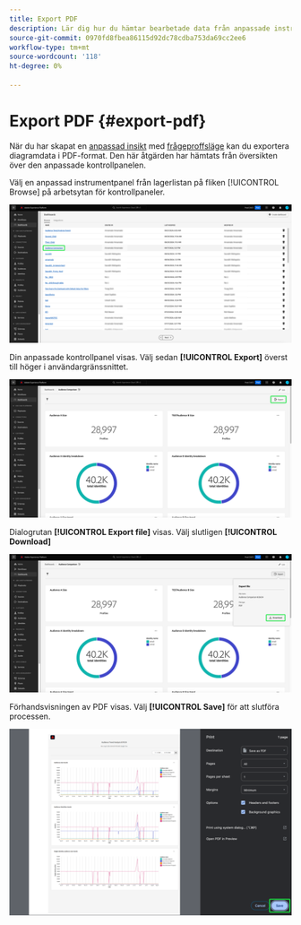 ```yaml
---
title: Export PDF
description: Lär dig hur du hämtar bearbetade data från anpassade instrumentpanelsinsikter i PDF-format.
source-git-commit: 0970fd8fbea86115d92dc78cdba753da69cc2ee6
workflow-type: tm+mt
source-wordcount: '118'
ht-degree: 0%

---
```


# Export PDF {#export-pdf}

När du har skapat en [anpassad insikt](../sql-insights/overview.md) med [frågeproffsläge](./overview.md) kan du exportera diagramdata i PDF-format. Den här åtgärden har hämtats från översikten över den anpassade kontrollpanelen.

Välj en anpassad instrumentpanel från lagerlistan på fliken [!UICONTROL Browse] på arbetsytan för kontrollpaneler.

![Kontrollpanelens lager med en anpassad instrumentpanelspost markerad.](../../images/query-pro-mode/dashbaord-inventory.png)

Din anpassade kontrollpanel visas. Välj sedan **[!UICONTROL Export]** överst till höger i användargränssnittet.

![En anpassad kontrollpanel med Exportera markerad.](../../images/query-pro-mode/export.png)

Dialogrutan **[!UICONTROL Export file]** visas. Välj slutligen **[!UICONTROL Download]**

![Dialogrutan Exportera fil med nedladdning.](../../images/query-pro-mode/export-dialog.png)

Förhandsvisningen av PDF visas. Välj **[!UICONTROL Save]** för att slutföra processen.

![Dialogrutan för förhandsgranskning av utskrift med Spara markerad.](../../images/query-pro-mode/print-preview.png)
